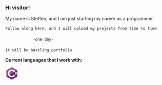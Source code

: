 ### Hi visitor! ###
              
My name is Steffen, and I am just starting my career as a programmer.
```c#
Follow along here, and I will upload my projects from time to time

            -one day-

it will be bustling portfolio
```
  

 <b>Current languages that I work with:</b>
<p align="left"> <a href="https://www.w3schools.com/cs/" target="_blank" rel="noreferrer"> <img src="https://raw.githubusercontent.com/devicons/devicon/master/icons/csharp/csharp-original.svg" alt="csharp" width="40" height="40"/> </a> </p>
